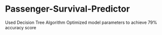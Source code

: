 # Passenger-Survival-Predictor
Used Decision Tree Algorithm
Optimized model parameters to achieve 79% accuracy score
